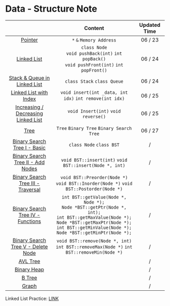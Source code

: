 # Data - Structure Note

|                                                                      |                                                   Content                                                    | Updated Time |
|:--------------------------------------------------------------------:|:------------------------------------------------------------------------------------------------------------:|:------------:|
| [Pointer](https://hackmd.io/@sPFeZuk0TO6vSH6igR94Ug/BkUTSrecc)    |  ```*``` ```&``` ```Memory Address``` |   06 / 23    |
| [Linked List](https://hackmd.io/@sPFeZuk0TO6vSH6igR94Ug/BkSo5rb99)  | ```class Node``` <br>```void pushBack(int)``` ```int popBack()``` <br>```void pushFront(int)``` ```int popFront()``` |   06 / 24    |
| [Stack & Queue in Linked List](https://hackmd.io/@sPFeZuk0TO6vSH6igR94Ug/HJG-sS7cc) | ```class Stack``` ```class Queue```  |   06 / 24    |
| [Linked List with Index](https://hackmd.io/@sPFeZuk0TO6vSH6igR94Ug/B1AUNf495) |  ```void insert(int _data, int idx)``` ```int remove(int idx)```                                      |   06 / 25    |
| [Increasing / Decreasing Linked List](https://hackmd.io/@sPFeZuk0TO6vSH6igR94Ug/BkAhcIV5c)|    ```void Insert(int)``` ```void reverse()```                       |   06 / 25    |
| [Tree](https://hackmd.io/@sPFeZuk0TO6vSH6igR94Ug/ByEza3Uqc) | ```Tree``` ```Binary Tree``` ```Binary Search Tree```                                                                                                             |   06 / 27    |
| [Binary Search Tree I - Basic]() | ```class Node``` ```class BST```                                                                                                     |      /       |
| [Binary Search Tree II - Add Nodes]() |  ```void BST::insert(int)``` ```void BST::insert(Node *, int)```                                                                                                       |      /       |
| [Binary Search Tree III - Traversal]() | ```void BST::Preorder(Node *)```<br> ```void BST::Inorder(Node *)``` ```void BST::Postorder(Node *)```                                                                                                   |      /       |
| [Binary Search Tree IV - Functions]() |  ```int BST::getValue(Node *, Node *);```<br> ```Node *BST::getPtr(Node *, int);``` <br> ```int BST::getMaxValue(Node *);```<br> ```Node *BST::getMaxPtr(Node *);``` <br> ```int BST::getMinValue(Node *);``` <br> ```Node *BST::getMinPtr(Node *);```  |      /       |
| [Binary Search Tree V - Delete Node]() | ```void BST::remove(Node *, int)```  <br> ```int BST::removeMax(Node *)``` ```int BST::removeMin(Node *)```                                                                                                   |      /       |
| [AVL Tree]() |                                                                                                              |      /       |
| [Binary Heap]() |                                                                                                              |      /       |
| [B Tree]() |                                                                                                              |      /       |
| [Graph]() |                                                                                                              |      /       |


Linked List Practice: [LINK](https://github.com/minhsun-c/Data-Structure/tree/main/Linked%20List%20with%20Class/Practice)
